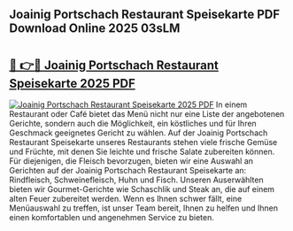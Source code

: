 ## Joainig Portschach Restaurant Speisekarte PDF Download Online 2025 03sLM

# <h2><a href="http://gccdrq2.nevu.top/?p=Joainig+Portschach+Restaurant+Speisekarte">🔗 👉🔴 Joainig Portschach Restaurant Speisekarte 2025 PDF</a></h2>

[![Joainig Portschach Restaurant Speisekarte 2025 PDF](https://i.imgur.com/dBaPXMq.png)](http://gccdrq2.nevu.top/?p=Joainig+Portschach+Restaurant+Speisekarte)
In einem Restaurant oder Café bietet das Menü nicht nur eine Liste der angebotenen Gerichte, sondern auch die Möglichkeit, ein köstliches und für Ihren Geschmack geeignetes Gericht zu wählen. Auf der Joainig Portschach Restaurant Speisekarte unseres Restaurants stehen viele frische Gemüse und Früchte, mit denen Sie leichte und frische Salate zubereiten können. Für diejenigen, die Fleisch bevorzugen, bieten wir eine Auswahl an Gerichten auf der Joainig Portschach Restaurant Speisekarte an: Rindfleisch, Schweinefleisch, Huhn und Fisch. Unseren Auserwählten bieten wir Gourmet-Gerichte wie Schaschlik und Steak an, die auf einem alten Feuer zubereitet werden. Wenn es Ihnen schwer fällt, eine Menüauswahl zu treffen, ist unser Team bereit, Ihnen zu helfen und Ihnen einen komfortablen und angenehmen Service zu bieten.
